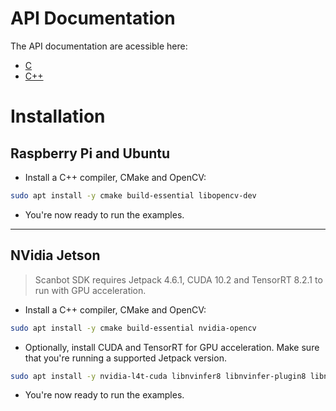 # API Documentation
The API documentation are acessible here: 
* [C](https://scanbotsdk.github.io/documentation/barcode-scanner-sdk/linux/ScanbotSDK_8h.html)
* [C++](https://scanbotsdk.github.io/documentation/barcode-scanner-sdk/linux/ScanbotSDK_8hpp.html)

# Installation

## Raspberry Pi and Ubuntu

* Install a C++ compiler, CMake and OpenCV:

```bash
sudo apt install -y cmake build-essential libopencv-dev
```

* You're now ready to run the examples.

---

## NVidia Jetson

> Scanbot SDK requires Jetpack 4.6.1, CUDA 10.2 and TensorRT 8.2.1 to run with GPU acceleration.

* Install a C++ compiler, CMake and OpenCV:

```bash
sudo apt install -y cmake build-essential nvidia-opencv
```

* Optionally, install CUDA and TensorRT for GPU acceleration. Make sure that you're running a supported Jetpack version.

```bash
sudo apt install -y nvidia-l4t-cuda libnvinfer8 libnvinfer-plugin8 libnvonnxparsers8
```

* You're now ready to run the examples.
